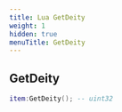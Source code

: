 ```yaml
---
title: Lua GetDeity
weight: 1
hidden: true
menuTitle: GetDeity
---
```

## GetDeity
```lua
item:GetDeity(); -- uint32
```